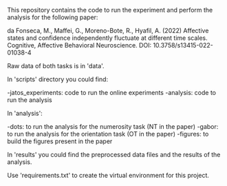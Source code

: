 This repository contains the code to run the experiment and perform the analysis for the following paper: 

da Fonseca, M., Maffei, G., Moreno-Bote, R., Hyafil, A. (2022) Affective states and confidence independently fluctuate at different time scales. Cognitive, Affective Behavioral Neuroscience. DOI: 10.3758/s13415-022-01038-4

Raw data of both tasks is in 'data'. 

In 'scripts' directory you could find: 

-jatos_experiments: code to run the online experiments
-analysis: code to run the analysis

In 'analysis':

-dots: to run the analysis for the numerosity task (NT in the paper)
-gabor: to run the analysis for the orientation task (OT in the paper)
-figures: to build the figures present in the paper

In 'results' you could find the preprocessed data files and the results of the analysis. 

Use 'requirements.txt' to create the virtual environment for this project.
